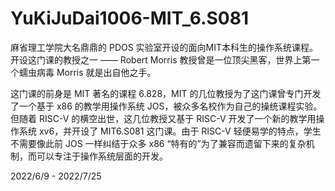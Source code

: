 # YuKiJuDai1006-MIT_6.S081
麻省理工学院大名鼎鼎的 PDOS 实验室开设的面向MIT本科生的操作系统课程。开设这门课的教授之一 —— Robert Morris 教授曾是一位顶尖黑客，世界上第一个蠕虫病毒 Morris 就是出自他之手。

这门课的前身是 MIT 著名的课程 6.828，MIT 的几位教授为了这门课曾专门开发了一个基于 x86 的教学用操作系统 JOS，被众多名校作为自己的操统课程实验。但随着 RISC-V 的横空出世，这几位教授又基于 RISC-V 开发了一个新的教学用操作系统 xv6，并开设了 MIT6.S081 这门课。由于 RISC-V 轻便易学的特点，学生不需要像此前 JOS 一样纠结于众多 x86 “特有的”为了兼容而遗留下来的复杂机制，而可以专注于操作系统层面的开发。

2022/6/9 - 2022/7/25
